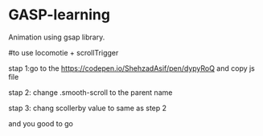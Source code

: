 # GASP-learning
Animation using gsap library.



#to use locomotie + scrollTrigger

stap 1:go to the https://codepen.io/ShehzadAsif/pen/dypyRoQ and copy js file

stap 2: change .smooth-scroll to the parent name 

stap 3: chang scollerby value to same as step 2 


and you good to go
